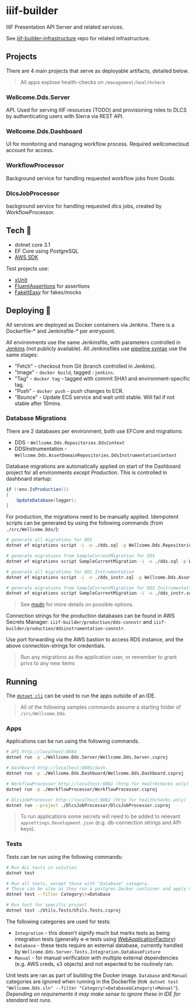 # iiif-builder

IIIF Presentation API Server and related services.

See [iiif-builder-infrastructure](https://github.com/wellcomecollection/iiif-builder-infrastructure) repo for related infrastructure.

## Projects

There are 4 main projects that serve as deployable artifacts, detailed below.

> All apps explose health-checks on `/management/healthcheck`

### Wellcome.Dds.Server

API. Used for serving IIIF resources (TODO) and provisioning roles to DLCS by authenticating users with Sierra via REST API.

### Wellcome.Dds.Dashboard

UI for monitoring and managing workflow process. Required wellcomecloud account for access.

### WorkflowProcessor

Background service for handling requested workflow jobs from Goobi. 

### DlcsJobProcessor

background service for handling requested dlcs jobs, created by WorkflowProcessor.

## Tech :robot:

* dotnet core 3.1
* EF Core using PostgreSQL
* [AWS SDK](https://github.com/aws/aws-sdk-net/)

Test projects use:
* [xUnit](https://xunit.net/)
* [FluentAssertions](https://fluentassertions.com/) for assertions
* [FakeItEasy](https://fakeiteasy.github.io/) for fakes/mocks

## Deploying :rocket:

All services are deployed as Docker containers via Jenkins. There is a Dockerfile-* and Jenkinsfile-* per entrypoint. 

All environments use the same Jenkinsfile, with parameters controlled in [Jenkins](https://jenkins.dlcs.io/) (not publicly available). All Jenkinsfiles use [pipeline syntax](https://www.jenkins.io/doc/book/pipeline/syntax/) use the same stages:

* "Fetch" - checkout from Git (branch controlled in Jenkins).
* "Image" - `docker build`, tagged `:jenkins`.
* "Tag" - `docker tag` - tagged with commit SHA1 and environment-specific tag.
* "Push" - `docker push` - push changes to ECR.
* "Bounce" - Update ECS service and wait until stable. Will fail if not stable after 10mins.

### Database Migrations

There are 2 databases per environment, both use EFCore and migrations:

* DDS - `Wellcome.Dds.Repositories.DdsContext`
* DDSInstrumentation - `Wellcome.Dds.AssetDomainRepositories.DdsInstrumentationContext`

Database migrations are automatically applied on start of the Dashboard project for all environments _except Production_. This is controlled in dashboard startup:

```cs
if (!env.IsProduction())
{
    UpdateDatabase(logger);
}
```

For production, the migrations need to be manually applied. Idempotent scripts can be generated by using the following commands (from `./src/Wellcome.Dds/`):

```bash
# generate all migrations for DDS
dotnet ef migrations script -i -o ./dds.sql -p Wellcome.Dds.Repositories -s Wellcome.Dds.Dashboard -c DdsContext

# generate migrations from SampleCurrentMigration for DDS
dotnet ef migrations script SampleCurrentMigration -i -o ./dds.sql -p Wellcome.Dds.Repositories -s Wellcome.Dds.Dashboard -c DdsContext

# generate all migrations for DDS Instrumentation
dotnet ef migrations script -i -o ./dds_instr.sql -p Wellcome.Dds.AssetDomainRepositories -s Wellcome.Dds.Dashboard -c DdsInstrumentationContext

# generate migrations from SampleCurrentMigration for DDS Instrumentation
dotnet ef migrations script SampleCurrentMigration -i -o ./dds_instr.sql -p Wellcome.Dds.AssetDomainRepositories -s Wellcome.Dds.Dashboard -c DdsInstrumentationContext
```
> See [msdn](https://docs.microsoft.com/en-us/ef/core/managing-schemas/migrations/applying?tabs=dotnet-core-cli#sql-scripts) for more details on possible options.

Connection strings for the production databases can be found in AWS Secrets Manager: `iiif-builder/production/dds-connstr` and `iiif-builder/production/ddsinstrumentation-connstr`.

Use port forwarding via the AWS bastion to access RDS instance, and the above connection-strings for credentials.

> Run any migrations as the application user, or remember to grant privs to any new items

## Running

The [`dotnet cli`](https://docs.microsoft.com/en-us/dotnet/core/tools/) can be used to run the apps outside of an IDE.

> All of the following samples commands assume a starting folder of `/src/Wellcome.Dds`.

### Apps

Applications can be run using the following commands.

```bash
# API http://localhost:8084
dotnet run -p ./Wellcome.Dds.Server/Wellcome.Dds.Server.csproj

# Dashboard http://localhost:8085/dash
dotnet run -p ./Wellcome.Dds.Dashboard/Wellcome.Dds.Dashboard.csproj

# WorkflowProcessor http://localhost:8081 (http for healthchecks only)
dotnet run -p ./WorkflowProcessor/WorkflowProcessor.csproj

# DlcsJobProcessor http://localhost:8082 (http for healthchecks only)
dotnet run --project ./DlcsJobProcessor/DlcsJobProcessor.csproj
```

> To run applications some secrets will need to be added to relevant `appsettings.Development.json` (e.g. db-connection strings and API keys).

### Tests

Tests can be run using the following commands:

```bash
# Run ALL tests in solution
dotnet test

# Run all tests, except those with "Database" category.
# These can be slow as they run a postgres Docker container and apply migrations
dotnet test --filter Category\!=Database

# Run test for specific project
dotnet test ./Utils.Tests/Utils.Tests.csproj
```

The following categories are used for tests:

* `Integration` - this doesn't signify much but marks tests as being integration tests (generally e-e tests using [WebApplicationFactory](https://docs.microsoft.com/en-us/dotnet/api/microsoft.aspnetcore.mvc.testing.webapplicationfactory-1?view=aspnetcore-3.0))
* `Database` - these tests require an external database, currently handled by `Wellcome.Dds.Server.Tests.Integration.DatabaseFixture`
* `Manual` - for manual verification with multiple external dependencies (e.g. AWS creds, s3 objects) and not expected to be routinely ran.

Unit tests are ran as part of building the Docker image. `Database` and `Manual` categories are ignored when running in the Dockerfile (`RUN dotnet test "Wellcome.Dds.sln" --filter "Category!=Database&Category!=Manual"`). _Depending on requirements it may make sense to ignore these in IDE for standard test runs_.